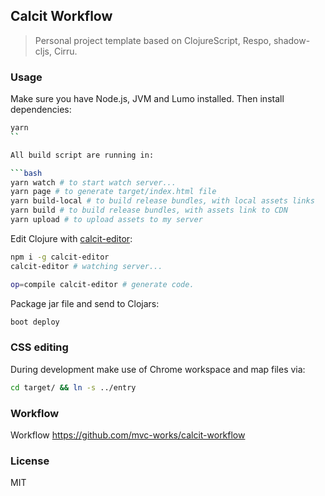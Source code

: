 
Calcit Workflow
----

> Personal project template based on ClojureScript, Respo, shadow-cljs, Cirru.

### Usage

Make sure you have Node.js, JVM and Lumo installed. Then install dependencies:

```bash
yarn
``

All build script are running in:

```bash
yarn watch # to start watch server...
yarn page # to generate target/index.html file
yarn build-local # to build release bundles, with local assets links
yarn build # to build release bundles, with assets link to CDN
yarn upload # to upload assets to my server
```

Edit Clojure with [calcit-editor](https://github.com/Cirru/calcit-editor):

```bash
npm i -g calcit-editor
calcit-editor # watching server...

op=compile calcit-editor # generate code.
```

Package jar file and send to Clojars:

```bash
boot deploy
```

### CSS editing

During development make use of Chrome workspace and map files via:

```bash
cd target/ && ln -s ../entry
```

### Workflow

Workflow https://github.com/mvc-works/calcit-workflow

### License

MIT
